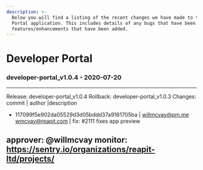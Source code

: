 ```yaml
---
description: >-
  Below you will find a listing of the recent changes we have made to the Developer
  Portal application. This includes details of any bugs that have been fixed or
  features/enhancements that have been added.
---
```


# Developer Portal
### developer-portal_v1.0.4 - 2020-07-20
  
-----------------------------------------------------------------------------
Release: developer-portal_v1.0.4
Rollback: developer-portal_v1.0.3
Changes:
commit | author |description
  
- 117099f5e902da05529d3d05bddd37a9161705ba | willmcvay@pm.me <wmcvay@reapit.com> | fix: #2111 fixes app preview

approver: @willmcvay
monitor: https://sentry.io/organizations/reapit-ltd/projects/
-----------------------------------------------------------------------------

    

